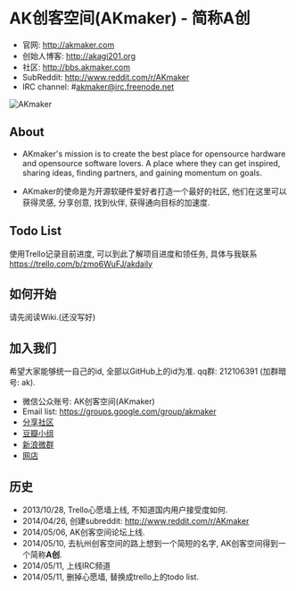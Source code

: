 AK创客空间(AKmaker) - 简称**A创**
=================

* 官网: <http://akmaker.com>
* 创始人博客: <http://akagi201.org>
* 社区: <http://bbs.akmaker.com>
* SubReddit: <http://www.reddit.com/r/AKmaker>
* IRC channel: #akmaker@irc.freenode.net

![AKmaker](http://akagi201.qiniudn.com/akmaker_qr.jpg)

About
-----
* AKmaker's mission is to create the best place for opensource hardware and opensource software lovers. A place where they can get inspired, sharing ideas, finding partners, and gaining momentum on goals.

* AKmaker的使命是为开源软硬件爱好者打造一个最好的社区, 他们在这里可以获得灵感, 分享创意, 找到伙伴, 获得通向目标的加速度.

Todo List
---------
使用Trello记录目前进度, 可以到此了解项目进度和领任务, 具体与我联系 <https://trello.com/b/zmo6WuFJ/akdaily>

如何开始
-------
请先阅读Wiki.(还没写好)


加入我们
-------
希望大家能够统一自己的id, 全部以GitHub上的id为准.
qq群: 212106391 (加群暗号: ak).

* 微信公众账号: AK创客空间(AKmaker)
* Email list: <https://groups.google.com/group/akmaker>
* [分享社区](http://www.reddit.com/r/AKmaker)
* [豆瓣小组](http://www.douban.com/group/500680/)
* [新浪微群](http://q.weibo.com/1929743)
* [网店](http://shop.akagi201.org)

历史
---
* 2013/10/28, Trello心愿墙上线, 不知道国内用户接受度如何.
* 2014/04/26, 创建subreddit: <http://www.reddit.com/r/AKmaker>
* 2014/05/06, AK创客空间论坛上线.
* 2014/05/10, 去杭州创客空间的路上想到一个简短的名字, AK创客空间得到一个简称**A创**.
* 2014/05/11, 上线IRC频道
* 2014/05/11, 删掉心愿墙, 替换成trello上的todo list.
